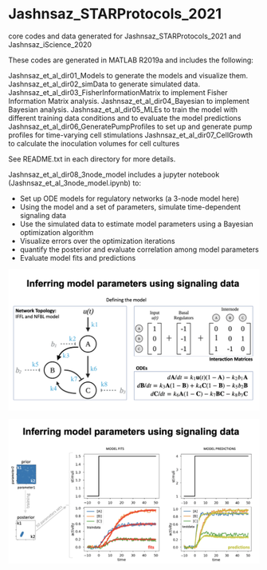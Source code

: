 # Jashnsaz_STARProtocols_2021
core codes and data generated for Jashnsaz_STARProtocols_2021 and Jashnsaz_iScience_2020 

These codes are generated in MATLAB R2019a and includes the following: 

Jashnsaz_et_al_dir01_Models to generate the models and visualize them. 
Jashnsaz_et_al_dir02_simData to generate simulated data.  
Jashnsaz_et_al_dir03_FisherInformationMatrix to implement Fisher Information Matrix analysis. 
Jashnsaz_et_al_dir04_Bayesian to implement Bayesian analysis. 
Jashnsaz_et_al_dir05_MLEs to train the model with different training data conditions and to evaluate the model predictions 
Jashnsaz_et_al_dir06_GeneratePumpProfiles to set up and generate pump profiles for time-varying cell stimulations
Jashnsaz_et_al_dir07_CellGrowth to calculate the inoculation volumes for cell cultures

See README.txt in each directory for more details.

Jashnsaz_et_al_dir08_3node_model includes a jupyter notebook (Jashnsaz_et_al_3node_model.ipynb) to: 
- Set up ODE models for regulatory networks (a 3-node model here)
- Using the model and a set of parameters, simulate time-dependent signaling data
- Use the simulated data to estimate model parameters using a Bayesian optimization algorithm
- Visualize errors over the optimization iterations
- quantify the posterior and evaluate correlation among model parameters
- Evaluate model fits and predictions

![](Jashnsaz_et_al_dir08_3node_model/Model.png)

![](Jashnsaz_et_al_dir08_3node_model/FitsPredictions.png)